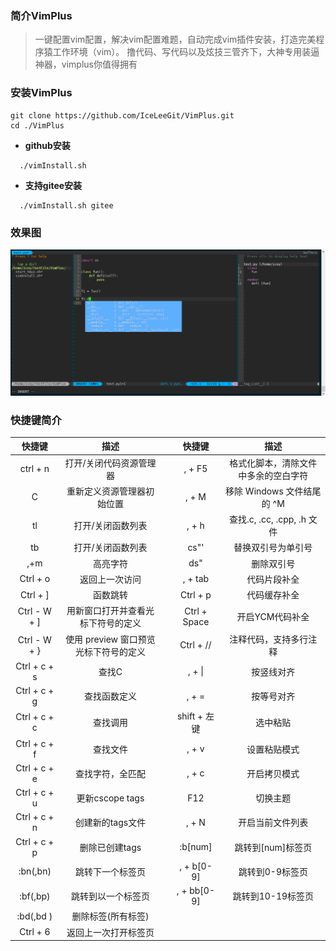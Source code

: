 
### 简介VimPlus
> 一键配置vim配置，解决vim配置难题，自动完成vim插件安装，打造完美程序猿工作环境（vim）。
> 撸代码、写代码以及炫技三管齐下，大神专用装逼神器，vimplus你值得拥有
### 安装VimPlus
```
git clone https://github.com/IceLeeGit/VimPlus.git
cd ./VimPlus
```
- **github安装**
```
  ./vimInstall.sh
```
- **支持gitee安装**
```
  ./vimInstall.sh gitee
```
### 效果图
![rendering](./screenshot/rendering.jpg)

### 快捷键简介

|    快捷键    |                 描述                 ||    快捷键    |                 描述                 |
| :----------: | :----------------------------------: |:-:| :-------: | :----------------------------------: |
|   ctrl + n   |       打开/关闭代码资源管理器        ||    , + F5    | 格式化脚本，清除文件中多余的空白字符 |
|       C      |      重新定义资源管理器初始位置      ||    , + M     |      移除 Windows 文件结尾的 ^M      |
|      tl      |          打开/关闭函数列表           ||    , + h     |      查找.c, .cc, .cpp, .h 文件      |
|      tb      |          打开/关闭函数列表           ||     cs"'     |      替换双引号为单引号              |
|     ,+m      |               高亮字符               ||     ds"      |      删除双引号                      |
|   Ctrl + o   |            返回上一次访问            ||   , + tab    |      代码片段补全                    |
|   Ctrl + ]   |               函数跳转               ||   Ctrl + p   |      代码缓存补全                    |
|  Ctrl - W + ]|  用新窗口打开并查看光标下符号的定义  || Ctrl + Space |      开启YCM代码补全                 |
|  Ctrl - W + }| 使用 preview 窗口预览光标下符号的定义||  Ctrl + //   |      注释代码，支持多行注释          |
| Ctrl + c + s |                查找C                 ||    , + \|    |      按竖线对齐                      |
| Ctrl + c + g |             查找函数定义             ||    , + =     |      按等号对齐                      |
| Ctrl + c + c |               查找调用               || shift + 左键 |      选中粘贴                        |
| Ctrl + c + f |               查找文件               ||    , + v     |      设置粘贴模式                    |
| Ctrl + c + e |           查找字符，全匹配           ||    , + c     |      开启拷贝模式                    |
| Ctrl + c + u |           更新cscope tags            ||      F12     |      切换主题                        |
| Ctrl + c + n |           创建新的tags文件           ||    , + N     |      开启当前文件列表                |
| Ctrl + c + p |           删除已创建tags             ||    :b[num]   |      跳转到[num]标签页               |
|   :bn(,bn)   |           跳转下一个标签页           ||  , + b[0-9]  |      跳转到0-9标签页                 |
|   :bf(,bp)   |          跳转到以一个标签页          ||  , + bb[0-9] |      跳转到10-19标签页               |
|  :bd(,bd )   |          删除标签(所有标签)          |
|   Ctrl + 6   |         返回上一次打开标签页         |
